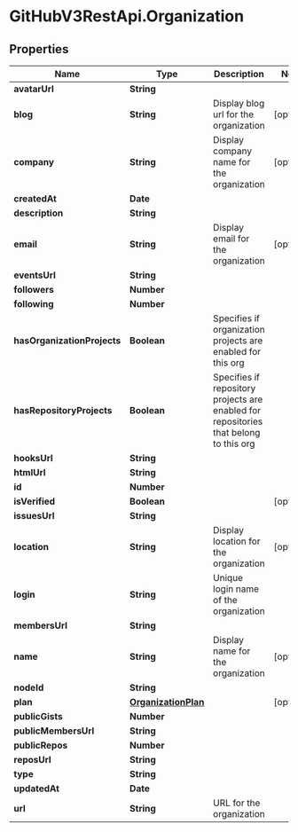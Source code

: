 # GitHubV3RestApi.Organization

## Properties

Name | Type | Description | Notes
------------ | ------------- | ------------- | -------------
**avatarUrl** | **String** |  | 
**blog** | **String** | Display blog url for the organization | [optional] 
**company** | **String** | Display company name for the organization | [optional] 
**createdAt** | **Date** |  | 
**description** | **String** |  | 
**email** | **String** | Display email for the organization | [optional] 
**eventsUrl** | **String** |  | 
**followers** | **Number** |  | 
**following** | **Number** |  | 
**hasOrganizationProjects** | **Boolean** | Specifies if organization projects are enabled for this org | 
**hasRepositoryProjects** | **Boolean** | Specifies if repository projects are enabled for repositories that belong to this org | 
**hooksUrl** | **String** |  | 
**htmlUrl** | **String** |  | 
**id** | **Number** |  | 
**isVerified** | **Boolean** |  | [optional] 
**issuesUrl** | **String** |  | 
**location** | **String** | Display location for the organization | [optional] 
**login** | **String** | Unique login name of the organization | 
**membersUrl** | **String** |  | 
**name** | **String** | Display name for the organization | [optional] 
**nodeId** | **String** |  | 
**plan** | [**OrganizationPlan**](OrganizationPlan.md) |  | [optional] 
**publicGists** | **Number** |  | 
**publicMembersUrl** | **String** |  | 
**publicRepos** | **Number** |  | 
**reposUrl** | **String** |  | 
**type** | **String** |  | 
**updatedAt** | **Date** |  | 
**url** | **String** | URL for the organization | 


